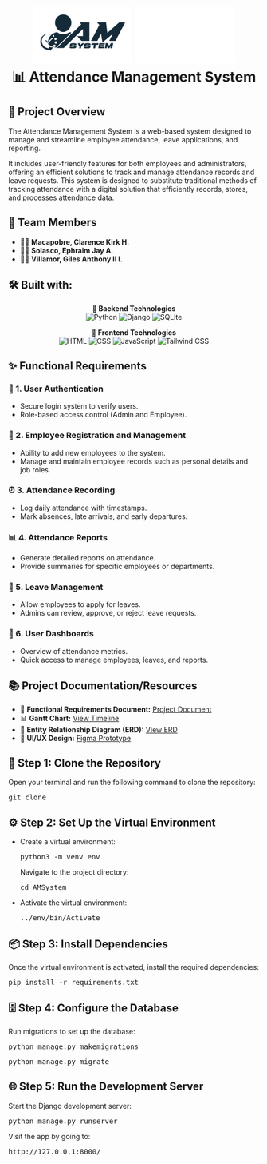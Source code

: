 <h1 align="center">
    <img src="AMSystem/static/images/AMSystemlogo-dark.png#gh-light-mode-only" alt="AMSystem Logo Light" width="200"/>
    <img src="AMSystem/static/images/AMSystemlogo-light.png#gh-dark-mode-only" alt="AMSystem Logo Dark" width="200"/>
    <br>
    📊 Attendance Management System
</h1>

<div class="section">
    <h2>🎯 Project Overview</h2>
    <p>The Attendance Management System is a web-based system designed to manage and streamline employee attendance, leave applications, and reporting.</p>
    <p>It includes user-friendly features for both employees and administrators, offering an efficient solutions to track and manage attendance records and leave requests. This system is designed to substitute traditional methods of tracking attendance with a digital solution that efficiently records, stores, and processes attendance data.</p>
</div>

<div class="section">
    <h2>👥 Team Members</h2>
    <ul>
    <li>👨‍💻 <strong>Macapobre, Clarence Kirk H.</strong></li>
    <li>👨‍💻 <strong>Solasco, Ephraim Jay A.</strong></li>
    <li>👨‍💻 <strong>Villamor, Giles Anthony II I.</strong></li>
    </ul>
</div>

<div class="section">
    <h2>🛠️ Built with:</h2>
    <p align="center">
        <strong>🔧 Backend Technologies</strong><br/>
        <img src="https://img.shields.io/badge/Python-3776AB?style=for-the-badge&logo=python&logoColor=white" alt="Python"/>
        <img src="https://img.shields.io/badge/Django-092E20?style=for-the-badge&logo=django&logoColor=white" alt="Django"/>
        <img src="https://img.shields.io/badge/SQLite-07405E?style=for-the-badge&logo=sqlite&logoColor=white" alt="SQLite"/>
    </p>
    <p align="center">
        <strong>🎨 Frontend Technologies</strong><br/>
        <img src="https://img.shields.io/badge/HTML5-E34F26?style=for-the-badge&logo=html5&logoColor=white" alt="HTML"/>
        <img src="https://img.shields.io/badge/CSS3-1572B6?style=for-the-badge&logo=css3&logoColor=white" alt="CSS"/>
        <img src="https://img.shields.io/badge/JavaScript-F7DF1E?style=for-the-badge&logo=javascript&logoColor=black" alt="JavaScript"/>
        <img src="https://img.shields.io/badge/Tailwind_CSS-38B2AC?style=for-the-badge&logo=tailwind-css&logoColor=white" alt="Tailwind CSS"/>
    
</div>

<div class="section">
    <h2>✨ Functional Requirements</h2>
    <h3>🔐 1. User Authentication</h3>
    <ul>
    <li>Secure login system to verify users.</li>
    <li>Role-based access control (Admin and Employee).</li>
    </ul>
    <h3>👥 2. Employee Registration and Management</h3>
    <ul>
    <li>Ability to add new employees to the system.</li>
    <li>Manage and maintain employee records such as personal details and job roles.</li>
    </ul>
    <h3>⏰ 3. Attendance Recording</h3>
    <ul>
    <li>Log daily attendance with timestamps.</li>
    <li>Mark absences, late arrivals, and early departures.</li>
    </ul>
    <h3>📊 4. Attendance Reports</h3>
    <ul>
    <li>Generate detailed reports on attendance.</li>
    <li>Provide summaries for specific employees or departments.</li>
    </ul>
    <h3>📅 5. Leave Management</h3>
    <ul>
    <li>Allow employees to apply for leaves.</li>
    <li>Admins can review, approve, or reject leave requests.</li>
    </ul>
    <h3>📱 6. User Dashboards</h3>
    <ul>
    <li>Overview of attendance metrics.</li>
    <li>Quick access to manage employees, leaves, and reports.</li>
    </ul>
</div>

<div class="section">
    <h2>📚 Project Documentation/Resources</h2>
    <ul>
    <li>📄 <strong>Functional Requirements Document:</strong> <a href="https://docs.google.com/document/d/1CV0SnLQ8Mk_a7esE05MgeWcsuibVhiEMZl3C8cEM4TM/edit?usp=sharing" target="_blank">Project Document</a></li>
    <li>📊 <strong>Gantt Chart:</strong> <a href="https://cebuinstituteoftechnology-my.sharepoint.com/:x:/g/personal/clarencekirk_macapobre_cit_edu/EX0PUaIayKpGj128RzcTkwsBBmu9KCDw7roXzGJaw4Itug?e=vygDPE" target="_blank">View Timeline</a></li>
    <li>🔄 <strong>Entity Relationship Diagram (ERD):</strong> <a href="https://online.visual-paradigm.com/share.jsp?id=323938343239332d34" target="_blank">View ERD</a></li>
    <li>🎨 <strong>UI/UX Design:</strong> <a href="https://www.figma.com/design/6IJLOH5yoD7sXUFPLvHjBk/Attendance-Management-System?node-id=0-1&node-type=canvas" target="_blank">Figma Prototype</a></li>
    </ul>
</div>

<div class="section">
    <h2>🚀 Step 1: Clone the Repository</h2>
    <p>Open your terminal and run the following command to clone the repository:</p>
    <pre>git clone <repository_url></pre>
</div>

<div class="section">
    <h2>⚙️ Step 2: Set Up the Virtual Environment</h2>
    <ul>
        <li>Create a virtual environment:</li>
        <pre>python3 -m venv env</pre>
         <p>Navigate to the project directory:</p>
        <pre>cd AMSystem</pre>
        <li>Activate the virtual environment:</li>
        <pre>../env/bin/Activate</pre>
    </ul>
</div>

<div class="section">
    <h2>📦 Step 3: Install Dependencies</h2>
    <p>Once the virtual environment is activated, install the required dependencies:</p>
    <pre>pip install -r requirements.txt</pre>
</div>

<div class="section">
    <h2>🗄️ Step 4: Configure the Database</h2>
    <p>Run migrations to set up the database:</p>
    <pre>python manage.py makemigrations</pre>
    <pre>python manage.py migrate</pre>
</div>

<div class="section">
    <h2>🌐 Step 5: Run the Development Server</h2>
    <p>Start the Django development server:</p>
    <pre>python manage.py runserver</pre>
    <p>Visit the app by going to:</p>
    <pre>http://127.0.0.1:8000/</pre>
</div>
